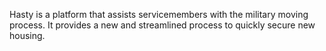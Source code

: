 Hasty is a platform that assists servicemembers with the military moving process. It provides a new and
streamlined process to quickly secure new housing.
